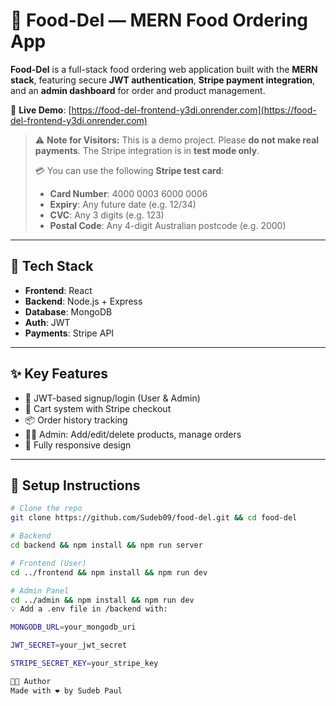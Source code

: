# 🍔 Food-Del — MERN Food Ordering App

**Food-Del** is a full-stack food ordering web application built with the **MERN stack**, featuring secure **JWT authentication**, **Stripe payment integration**, and an **admin dashboard** for order and product management.

🔗 **Live Demo**: [https://food-del-frontend-y3di.onrender.com](https://food-del-frontend-y3di.onrender.com)

> ⚠️ **Note for Visitors:** This is a demo project. Please **do not make real payments**. The Stripe integration is in **test mode only**.
>
> 💳 You can use the following **Stripe test card**:
> 
> - **Card Number**: 4000 0003 6000 0006 
> - **Expiry**: Any future date (e.g. 12/34)  
> - **CVC**: Any 3 digits (e.g. 123)  
> - **Postal Code**: Any 4-digit Australian postcode (e.g. 2000)

---

## 🚀 Tech Stack

- **Frontend**: React 
- **Backend**: Node.js + Express  
- **Database**: MongoDB  
- **Auth**: JWT  
- **Payments**: Stripe API

---

## ✨ Key Features

- 🔐 JWT-based signup/login (User & Admin)
- 🛒 Cart system with Stripe checkout
- 📦 Order history tracking
- 🧑‍🍳 Admin: Add/edit/delete products, manage orders
- 📱 Fully responsive design

---

## 🔧 Setup Instructions

```bash
# Clone the repo
git clone https://github.com/Sudeb09/food-del.git && cd food-del

# Backend
cd backend && npm install && npm run server

# Frontend (User)
cd ../frontend && npm install && npm run dev

# Admin Panel
cd ../admin && npm install && npm run dev
💡 Add a .env file in /backend with:

MONGODB_URL=your_mongodb_uri

JWT_SECRET=your_jwt_secret

STRIPE_SECRET_KEY=your_stripe_key

👨‍💻 Author
Made with ❤️ by Sudeb Paul

